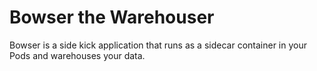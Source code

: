 # Bowser the Warehouser
Bowser is a side kick application that runs as a sidecar container in your Pods and warehouses 
your data.